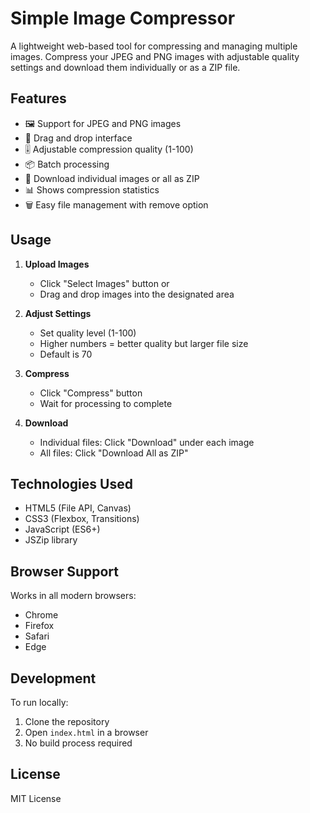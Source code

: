 # Simple Image Compressor

A lightweight web-based tool for compressing and managing multiple images. Compress your JPEG and PNG images with adjustable quality settings and download them individually or as a ZIP file.

## Features

- 🖼️ Support for JPEG and PNG images
- 📱 Drag and drop interface
- 🎚️ Adjustable compression quality (1-100)
- 📦 Batch processing
- 💾 Download individual images or all as ZIP
- 📊 Shows compression statistics
- 🗑️ Easy file management with remove option

## Usage

1. **Upload Images**
   - Click "Select Images" button or
   - Drag and drop images into the designated area

2. **Adjust Settings**
   - Set quality level (1-100)
   - Higher numbers = better quality but larger file size
   - Default is 70

3. **Compress**
   - Click "Compress" button
   - Wait for processing to complete

4. **Download**
   - Individual files: Click "Download" under each image
   - All files: Click "Download All as ZIP"

## Technologies Used

- HTML5 (File API, Canvas)
- CSS3 (Flexbox, Transitions)
- JavaScript (ES6+)
- JSZip library

## Browser Support

Works in all modern browsers:
- Chrome
- Firefox
- Safari
- Edge

## Development

To run locally:
1. Clone the repository
2. Open `index.html` in a browser
3. No build process required

## License

MIT License